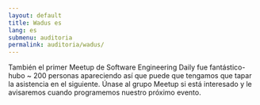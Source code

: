 ```yaml
---
layout: default
title: Wadus es
lang: es
submenu: auditoria
permalink: auditoria/wadus/
---
```


También el primer Meetup de Software Engineering Daily fue fantástico-hubo ~ 200 personas apareciendo así que puede que tengamos que tapar la asistencia en el siguiente. Únase al grupo Meetup si está interesado y le avisaremos cuando programemos nuestro próximo evento.